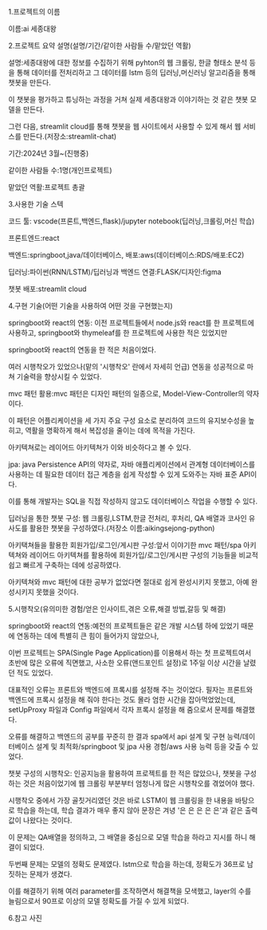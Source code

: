 1.프로젝트의 이름

이름:ai 세종대왕

2.프로젝트 요약 설명(설명/기간/같이한 사람들 수/맡았던 역활)

설명:세종대왕에 대한 정보를 수집하기 위해 pyhton의 웹 크롤링, 한글 형태소 분석 등을 통해 데이터를 전처리하고 그 데이터를 lstm 등의 딥러닝,머신러닝 알고리즘을 통해 챗봇을 만든다. 

이 챗봇을 평가하고 튜닝하는 과정을 거쳐 실제 세종대왕과 이야기하는 것 같은 챗봇 모델을 만든다. 

그런 다음, streamlit cloud를 통해 챗봇을 웹 사이트에서 사용할 수 있게 해서 웹 서비스를 만든다.(저장소:streamlit-chat)


기간:2024년 3월~(진행중)

같이한 사람들 수:1명(개인프로젝트)

맡았던 역활:프로젝트 총괄




3.사용한 기술 스텍

코드 툴: vscode(프론트,백엔드,flask)/jupyter notebook(딥러닝,크롤링,머신 학습) 

프론트엔드:react 

백엔드:springboot,java/데이터베이스, 배포:aws(데이터베이스:RDS/배포:EC2) 

딥러닝:파이썬(RNN/LSTM)/딥러닝과 백엔드 연결:FLASK/디자인:figma

챗봇 배포:streamlit cloud




4.구현 기술(어떤 기술을 사용하여 어떤 것을 구현했는지)

springboot와 react의 연동: 이전 프로젝트들에서 node.js와 react를 한 프로젝트에 사용하고, springboot와 thymeleaf를 한 프로젝트에 사용한 적은 있었지만 

springboot와 react의 연동을 한 적은 처음이었다.

여러 시행착오가 있었으나(맡의 '시행착오' 란에서 자세히 언급) 연동을 성공적으로 마쳐 기술력을 향상시킬 수 있었다.

mvc 패턴 활용:mvc 패턴은 디자인 패턴의 일종으로, Model-View-Controller의 약자이다. 

이 패턴은 어플리케이션을 세 가지 주요 구성 요소로 분리하여 코드의 유지보수성을 높히고, 역활을 명확하게 해서 복잡성을 줄이는 데에 목적을 가진다. 

아키텍쳐로는 레이어드 아키텍쳐가 이와 비슷하다고 볼 수 있다.

jpa: java Persistence API의 약자로, 자바 애플리케이션에서 관계형 데이터베이스를 사용하는 데 필요한 데이터 접근 계층을 쉽게 작성할 수 있게 도와주는 자바 표준 API이다. 

이를 통해 개발자는 SQL을 직접 작성하지 않고도 데이터베이스 작업을 수행할 수 있다.


딥러닝을 통한 챗봇 구성: 웹 크롤링,LSTM,한글 전처리, 후처리, QA 배열과 코사인 유사도를 활용한 챗봇을 구성하였다.(저장소 이름:aikingsejong-python)


아키택쳐들을 활용한 회원가입/로그인/게시판 구성:앞서 이야기한 mvc 패턴/spa 아키텍쳐와 레이어드 아키텍쳐를 활용하에 회원가입/로그인/게시판 구성의 기능들을 비교적 쉽고 빠르게 구축하는 데에 성공하였다.

아키텍쳐와 mvc 패턴에 대한 공부가 없었다면 절대로 쉽게 완성시키지 못했고, 아예 완성시키지 못했을 것이다.




5.시행착오(유의미한 경험/얻은 인사이트,겪은 오류,해결 방법,갈등 및 해결)


springboot와 react의 연동:예전의 프로젝트들은 같은 개발 시스템 하에 있었기 때문에 연동하는 데에 특별히 큰 힘이 들어가지 않았으나, 

이번 프로젝트는 SPA(Single Page Application)를 이용해서 하는 첫 프로젝트여서 초반에 많은 오류에 직면했고, 사소한 오류(앤드포인트 설정)로 1주일 이상 시간을 날렸던 적도 있었다. 

대표적인 오류는 프론트와 백엔드에 프록시를 설정해 주는 것이었다. 필자는 프론트와 백엔드에 프록시 설정을 해 줘야 한다는 것도 몰라 엄한 시간을 잡아먹었었는데, setUpProxy 파일과 Config 파일에서 각자 프록시 설정을 해 줌으로서 문제를 해결했다. 

오류를 해결하고 백엔드의 공부를 꾸준히 한 결과 spa에서 api 설계 및 구현 능력/데이터베이스 설계 및 최적화/springboot 및 jpa 사용 경험/aws 사용 능력 등을 갖출 수 있었다.


챗봇 구성의 시행착오: 인공지능을 활용하여 프로젝트를 한 적은 많았으나, 챗봇을 구성하는 것은 처음이었기에 웹 크롤링 부분부터 엄청나게 많은 시행착오를 겪었어야 했다.

시행착오 중에서 가장 골칫거리였던 것은 바로 LSTM이 웹 크롤링을 한 내용을 바탕으로 학습을 하는데, 학습 결과가 매우 좋지 않아 문장은 겨녕 '은 은 은 은 은'과 같은 출력값이 나왔다는 것이다.

이 문제는 QA배열을 정의하고, 그 배열을 중심으로 모델 학습을 하라고 지시를 하니 해결이 되었다.

두번째 문제는 모델의 정확도 문제였다. lstm으로 학습을 하는데, 정확도가 36프로 남짓하는 문제가 생겼다.

이를 해결하기 위해 여러 parameter를 조작하면서 해결책을 모색했고, layer의 수를 늘림으로서 90프로 이상의 모델 정확도를 가질 수 있게 되었다.





6.참고 사진
